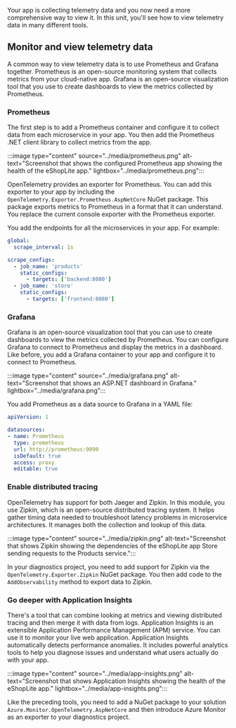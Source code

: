 Your app is collecting telemetry data and you now need a more comprehensive way to view it. In this unit, you'll see how to view telemetry data in many different tools.

## Monitor and view telemetry data

A common way to view telemetry data is to use Prometheus and Grafana together. Prometheus is an open-source monitoring system that collects metrics from your cloud-native app. Grafana is an open-source visualization tool that you use to create dashboards to view the metrics collected by Prometheus.

### Prometheus

The first step is to add a Prometheus container and configure it to collect data from each microservice in your app. You then add the Prometheus .NET client library to collect metrics from the app.

:::image type="content" source="../media/prometheus.png" alt-text="Screenshot that shows the configured Prometheus app showing the health of the eShopLite app." lightbox="../media/prometheus.png":::

OpenTelemetry provides an exporter for Prometheus. You can add this exporter to your app by including the `OpenTelemetry.Exporter.Prometheus.AspNetCore` NuGet package. This package exports metrics to Prometheus in a format that it can understand. You replace the current console exporter with the Prometheus exporter.

You add the endpoints for all the microservices in your app. For example:

```yml
global:
  scrape_interval: 1s

scrape_configs:
  - job_name: 'products'
    static_configs:
      - targets: ['backend:8080']
  - job_name: 'store'
    static_configs:
      - targets: ['frontend:8080']
```

### Grafana

Grafana is an open-source visualization tool that you can use to create dashboards to view the metrics collected by Prometheus. You can configure Grafana to connect to Prometheus and display the metrics in a dashboard. Like before, you add a Grafana container to your app and configure it to connect to Prometheus.

:::image type="content" source="../media/grafana.png" alt-text="Screenshot that shows an ASP.NET dashboard in Grafana." lightbox="../media/grafana.png":::

You add Prometheus as a data source to Grafana in a YAML file:

```yml
apiVersion: 1

datasources:
- name: Prometheus
  type: prometheus
  url: http://prometheus:9090 
  isDefault: true
  access: proxy
  editable: true
```

### Enable distributed tracing

OpenTelemetry has support for both Jaeger and Zipkin. In this module, you use Zipkin, which is an open-source distributed tracing system. It helps gather timing data needed to troubleshoot latency problems in microservice architectures. It manages both the collection and lookup of this data.

:::image type="content" source="../media/zipkin.png" alt-text="Screenshot that shows Zipkin showing the dependencies of the eShopLite app Store sending requests to the Products service.":::

In your diagnostics project, you need to add support for Zipkin via the `OpenTelemetry.Exporter.Zipkin` NuGet package. You then add code to the `AddObservability` method to export data to Zipkin.

### Go deeper with Application Insights

There's a tool that can combine looking at metrics and viewing distributed tracing and then merge it with data from logs. Application Insights is an extensible Application Performance Management (APM) service. You can use it to monitor your live web application. Application Insights automatically detects performance anomalies. It includes powerful analytics tools to help you diagnose issues and understand what users actually do with your app.

:::image type="content" source="../media/app-insights.png" alt-text="Screenshot that shows Application Insights showing the health of the eShopLite app." lightbox="../media/app-insights.png":::

Like the preceding tools, you need to add a NuGet package to your solution `Azure.Monitor.OpenTelemetry.AspNetCore` and then introduce Azure Monitor as an exporter to your diagnostics project.
